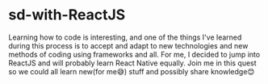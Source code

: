 # sd-with-ReactJS
Learning how to code is interesting, and one of the things I've learned during this process is to accept and adapt to new technologies and new methods of coding using frameworks and all. For me, I decided to jump into ReactJS and will probably learn React Native equally. Join me in this quest so we could all learn new(for me😅) stuff and possibly share knowledge😊
